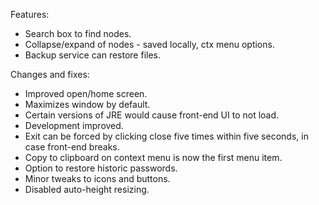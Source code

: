Features:
- Search box to find nodes.
- Collapse/expand of nodes - saved locally, ctx menu options.
- Backup service can restore files.

Changes and fixes:
- Improved open/home screen.
- Maximizes window by default.
- Certain versions of JRE would cause front-end UI to not load.
- Development improved.
- Exit can be forced by clicking close five times within five seconds, in case front-end breaks.
- Copy to clipboard on context menu is now the first menu item.
- Option to restore historic passwords.
- Minor tweaks to icons and buttons.
- Disabled auto-height resizing.
